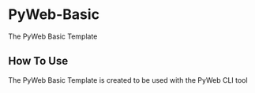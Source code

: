# PyWeb-Basic
The PyWeb Basic Template



## How To Use

The PyWeb Basic Template is created to be used with the PyWeb CLI tool